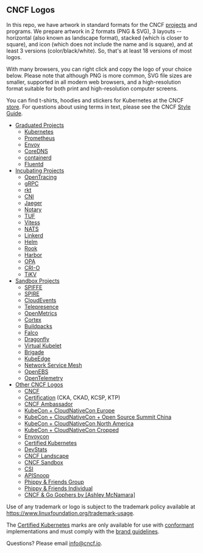 ## CNCF Logos

In this repo, we have artwork in standard formats for the CNCF [projects](https://www.cncf.io/projects/) and programs. We prepare artwork in 2 formats (PNG & SVG), 3 layouts -- horizontal (also known as landscape format), stacked (which is closer to square), and icon (which does not include the name and is square), and at least 3 versions (color/black/white). So, that's at least 18 versions of most logos.

With many browsers, you can right click and copy the logo of your choice below. Please note that although PNG is more common, SVG file sizes are smaller, supported in all modern web browsers, and a high-resolution format suitable for both print and high-resolution computer screens.

You can find t-shirts, hoodies and stickers for Kubernetes at the CNCF [store](https://store.cncf.io/collections/kubernetes). For questions about using terms in text, please see the CNCF [Style Guide](https://github.com/cncf/foundation/blob/master/style-guide.md).

* [Graduated Projects](examples/graduated.md)
  * [Kubernetes](examples/graduated.md#kubernetes-logos)
  * [Prometheus](examples/graduated.md#prometheus-logos)
  * [Envoy](examples/graduated.md#envoy-logos)
  * [CoreDNS](examples/graduated.md#coredns-logos)
  * [containerd](examples/graduated.md#containerd-logos)
  * [Fluentd](examples/graduated.md#fluentd-logos)
* [Incubating Projects](examples/incubating.md)
  * [OpenTracing](examples/incubating.md#opentracing-logos)
  * [gRPC](examples/incubating.md#grpc-logos)
  * [rkt](examples/incubating.md#rkt-logos)
  * [CNI](examples/incubating.md#cni-logos)
  * [Jaeger](examples/incubating.md#jaeger-logos)
  * [Notary](examples/incubating.md#notary-logos)
  * [TUF](examples/incubating.md#tuf-logos)
  * [Vitess](examples/incubating.md#vitess-logos)
  * [NATS](examples/incubating.md#opentracing-logos)
  * [Linkerd](examples/incubating.md#linkerd-logos)
  * [Helm](examples/incubating.md#helm-logos)
  * [Rook](examples/incubating.md#rook-logos)
  * [Harbor](examples/incubating.md#harbor-logos)
  * [OPA](examples/incubating.md#opa-logos)
  * [CRI-O](examples/incubating.md#cri-o-logos)
  * [TiKV](examples/incubating.md#tikv-logos)
* [Sandbox Projects](examples/sandbox.md)
  * [SPIFFE](examples/sandbox.md#spiffe-logos)
  * [SPIRE](examples/sandbox.md#spire-logos)
  * [CloudEvents](examples/sandbox.md#cloudevents-logos)
  * [Telepresence](examples/sandbox.md#telepresence-logos)
  * [OpenMetrics](examples/sandbox.md#openmetrics-logos)
  * [Cortex](examples/sandbox.md#cortex-logos)
  * [Buildpacks](examples/sandbox.md#buildpacks-logos)
  * [Falco](examples/sandbox.md#falco-logos)
  * [Dragonfly](examples/sandbox.md#dragonfly-logos)
  * [Virtual Kubelet](examples/sandbox.md#virtual-kubelet-logos)
  * [Brigade](examples/sandbox.md#brigrade-logos)
  * [KubeEdge](examples/sandbox.md#kubeedge-logos)
  * [Network Service Mesh](examples/sandbox.md#network-service-mesh-logos)
  * [OpenEBS](examples/sandbox.md#openebs-logos)
  * [OpenTelemetry](examples/sandbox.md#opentelemetry-logos)
* [Other CNCF Logos](examples/other.md)
  * [CNCF](examples/other.md#cncf-logos)
  * [Certification](examples/other.md#certification-logos) (CKA, CKAD, KCSP, KTP)
  * [CNCF Ambassador](examples/other.md#cncf-ambassador-logos)
  * [KubeCon + CloudNativeCon Europe](examples/other.md#kubecon--cloudnativecon-europe-logos)
  * [KubeCon + CloudNativeCon + Open Source Summit China](examples/other.md#kubecon--cloudnativecon--open-source-summit-china-logos)
  * [KubeCon + CloudNativeCon North America](examples/other.md#kubecon--cloudnativecon-north-america-logos)
  * [KubeCon + CloudNativeCon Cropped](examples/other.md#kubecon--cloudnativecon-cropped-logos)
  * [Envoycon](examples/other.md#envoycon-logos)
  * [Certified Kubernetes](examples/other.md#certified-kubernetes-logos)
  * [DevStats](examples/other.md#devstats-logos)
  * [CNCF Landscape](examples/other.md#cncf-landscape-logos)
  * [CNCF Sandbox](examples/other.md#cncf-sandbox-logos)
  * [CSI](examples/other.md#csi-logos)
  * [APISnoop](examples/other.md#apisnoop-logos)
  * [Phippy & Friends Group](examples/other.md#phippy--friends-group-logos)
  * [Phippy & Friends Individual](examples/other.md#phippy--friends-individual-logos)
  * [CNCF & Go Gophers by [Ashley McNamara]](examples/other.md#cncf--go-gophers)

Use of any trademark or logo is subject to the trademark policy available at https://www.linuxfoundation.org/trademark-usage.

The [Certified Kubernetes](/projects/kubernetes/certified-kubernetes) marks are only available for use with [conformant](https://www.cncf.io/certification/software-conformance/) implementations and must comply with the [brand guidelines](/projects/kubernetes/certified-kubernetes/certified-kubernetes-brand-guide.pdf).

Questions? Please email [info@cncf.io](mailto:info@cncf.io).
